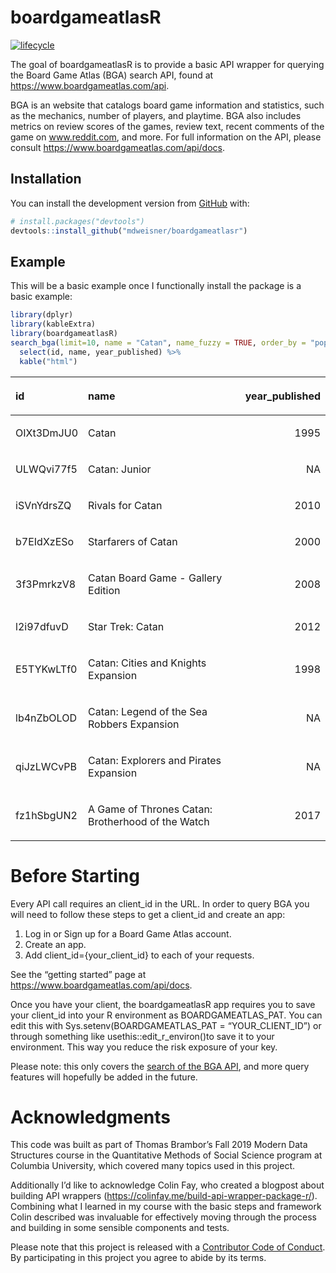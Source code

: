 
<!-- README.md is generated from README.Rmd. Please edit that file -->

# boardgameatlasR

<!-- badges: start -->

[![lifecycle](https://img.shields.io/badge/lifecycle-experimental-orange.svg)](https://www.tidyverse.org/lifecycle/#experimental)
<!-- badges: end -->

The goal of boardgameatlasR is to provide a basic API wrapper for
querying the Board Game Atlas (BGA) search API, found at
<https://www.boardgameatlas.com/api>.

BGA is an website that catalogs board game information and statistics,
such as the mechanics, number of players, and playtime. BGA also
includes metrics on review scores of the games, review text, recent
comments of the game on www.reddit.com, and more. For full information
on the API, please consult <https://www.boardgameatlas.com/api/docs>.

## Installation

You can install the development version from
[GitHub](https://github.com/) with:

``` r
# install.packages("devtools")
devtools::install_github("mdweisner/boardgameatlasr")
```

## Example

This will be a basic example once I functionally install the package is
a basic example:

``` r
library(dplyr)
library(kableExtra)
library(boardgameatlasR)
search_bga(limit=10, name = "Catan", name_fuzzy = TRUE, order_by = "popularity", ascending = FALSE, client_id_pat = Sys.getenv('BOARDGAMEATLAS_PAT')) %>%
  select(id, name, year_published) %>%
  kable("html") 
```

<table>

<thead>

<tr>

<th style="text-align:left;">

id

</th>

<th style="text-align:left;">

name

</th>

<th style="text-align:right;">

year\_published

</th>

</tr>

</thead>

<tbody>

<tr>

<td style="text-align:left;">

OIXt3DmJU0

</td>

<td style="text-align:left;">

Catan

</td>

<td style="text-align:right;">

1995

</td>

</tr>

<tr>

<td style="text-align:left;">

ULWQvi77f5

</td>

<td style="text-align:left;">

Catan: Junior

</td>

<td style="text-align:right;">

NA

</td>

</tr>

<tr>

<td style="text-align:left;">

iSVnYdrsZQ

</td>

<td style="text-align:left;">

Rivals for Catan

</td>

<td style="text-align:right;">

2010

</td>

</tr>

<tr>

<td style="text-align:left;">

b7EIdXzESo

</td>

<td style="text-align:left;">

Starfarers of Catan

</td>

<td style="text-align:right;">

2000

</td>

</tr>

<tr>

<td style="text-align:left;">

3f3PmrkzV8

</td>

<td style="text-align:left;">

Catan Board Game - Gallery Edition

</td>

<td style="text-align:right;">

2008

</td>

</tr>

<tr>

<td style="text-align:left;">

l2i97dfuvD

</td>

<td style="text-align:left;">

Star Trek: Catan

</td>

<td style="text-align:right;">

2012

</td>

</tr>

<tr>

<td style="text-align:left;">

E5TYKwLTf0

</td>

<td style="text-align:left;">

Catan: Cities and Knights Expansion

</td>

<td style="text-align:right;">

1998

</td>

</tr>

<tr>

<td style="text-align:left;">

lb4nZbOLOD

</td>

<td style="text-align:left;">

Catan: Legend of the Sea Robbers Expansion

</td>

<td style="text-align:right;">

NA

</td>

</tr>

<tr>

<td style="text-align:left;">

qiJzLWCvPB

</td>

<td style="text-align:left;">

Catan: Explorers and Pirates Expansion

</td>

<td style="text-align:right;">

NA

</td>

</tr>

<tr>

<td style="text-align:left;">

fz1hSbgUN2

</td>

<td style="text-align:left;">

A Game of Thrones Catan: Brotherhood of the Watch

</td>

<td style="text-align:right;">

2017

</td>

</tr>

</tbody>

</table>

# Before Starting

Every API call requires an client\_id in the URL. In order to query BGA
you will need to follow these steps to get a client\_id and create an
app:

1.  Log in or Sign up for a Board Game Atlas account.
2.  Create an app.
3.  Add client\_id={your\_client\_id} to each of your requests.

See the “getting started” page at
<https://www.boardgameatlas.com/api/docs>.

Once you have your client, the boardgameatlasR app requires you to save
your client\_id into your R environment as BOARDGAMEATLAS\_PAT. You can
edit this with Sys.setenv(BOARDGAMEATLAS\_PAT = “YOUR\_CLIENT\_ID”) or
through something like usethis::edit\_r\_environ()to save it to your
environment. This way you reduce the risk exposure of your key.

Please note: this only covers the [search of the BGA
API](https://www.boardgameatlas.com/api/docs/search), and more query
features will hopefully be added in the future.

# Acknowledgments

This code was built as part of Thomas Brambor’s Fall 2019 Modern Data
Structures course in the Quantitative Methods of Social Science program
at Columbia University, which covered many topics used in this project.

Additionally I’d like to acknowledge Colin Fay, who created a blogpost
about building API wrappers
(<https://colinfay.me/build-api-wrapper-package-r/>). Combining what I
learned in my course with the basic steps and framework Colin described
was invaluable for effectively moving through the process and building
in some sensible components and tests.

Please note that this project is released with a [Contributor Code of
Conduct](CODE_OF_CONDUCT.md). By participating in this project you agree
to abide by its terms.

